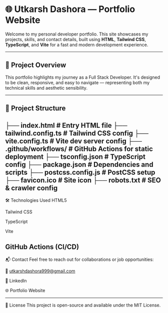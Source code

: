 # 🌐 Utkarsh Dashora — Portfolio Website

Welcome to my personal developer portfolio. This site showcases my projects, skills, and contact details, built using **HTML**, **Tailwind CSS**, **TypeScript**, and **Vite** for a fast and modern development experience.

---

## 🚀 Project Overview

This portfolio highlights my journey as a Full Stack Developer. It's designed to be clean, responsive, and easy to navigate — representing both my technical skills and aesthetic sensibility.

---

## 📁 Project Structure

├── index.html # Entry HTML file
├── tailwind.config.ts # Tailwind CSS config
├── vite.config.ts # Vite dev server config
├── .github/workflows/ # GitHub Actions for static deployment
├── tsconfig.json # TypeScript config
├── package.json # Dependencies and scripts
├── postcss.config.js # PostCSS setup
├── favicon.ico # Site icon
├── robots.txt # SEO & crawler config
---- 
🛠️ Technologies Used
HTML5

Tailwind CSS

TypeScript

Vite

GitHub Actions (CI/CD)
----
📬 Contact
Feel free to reach out for collaborations or job opportunities:

📧 utkarshdashora999@gmail.com

🔗 LinkedIn

🌐 Portfolio Website


-----
📄 License
This project is open-source and available under the MIT License.


